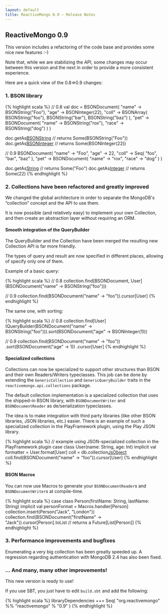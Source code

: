 ```yaml
---
layout: default
title: ReactiveMongo 0.9 – Release Notes
---
```


## ReactiveMongo 0.9

This version includes a refactoring of the code base and provides some nice new features :-)

Note that, while we are stabilizing the API, some changes may occur between this version and the next in order to provide a more consistent experience.

Here are a quick view of the 0.8⇒0.9 changes:


### 1. BSON library

{% highlight scala %}
// 0.8
val doc = BSONDocument(
  "name" -> BSONString("Foo"),
  "age" -> BSONInteger(22),
  "coll" -> BSONArray(
    BSONString("foo"),
    BSONString("bar"),
    BSONString("baz")
  ),
  "pet" -> BSONDocument(
    "name" -> BSONString("rox"),
    "race" -> BSONString("dog")
  )
)

doc.getAs[BSONString]("name") // returns Some(BSONString("Foo"))
doc.getAs[BSONInteger]("age") // returns Some(BSONInteger(22))

// 0.9
BSONDocument(
  "name" -> "Foo",
  "age" -> 22,
  "coll" -> Seq(
    "foo",
    "bar",
    "baz"
  ),
  "pet" -> BSONDocument(
    "name" -> "rox",
    "race" -> "dog"
  )
)

doc.getAs[String]("name") // returns Some("Foo")
doc.getAs[Integer]("age") // returns Some(22)
{% endhighlight %}


### 2. Collections have been refactored and greatly improved

We changed the global architecture in order to separate the MongoDB's “collection” concept and the API to use them.

It is now possible (and relatively easy) to implement your own Collection, and then create an abstraction layer without requiring an ORM.

#### Smooth integration of the QueryBuilder

The QueryBuilder and the Collection have been merged the resulting new Collection API is far more friendly.

The types of query and result are now specified in different places, allowing of specify only one of them.

Example of a basic query:

{% highlight scala %}
// 0.8
collection.find[BSONDocument, User](BSONDocument("name" -> BSONString("foo")))

// 0.9
collection.find(BSONDocument("name" -> "foo")).cursor[User]
{% endhighlight %}

The same one, with sorting:

{% highlight scala %}
// 0.8
collection.find[User](QueryBuilder(BSONDocument("name" -> BSONString("foo"))).sort(BSONDocument("age" -> BSONInteger(1)))

// 0.9
collection.find(BSONDocument("name" -> "foo"))
          .sort(BSONDocument("age" -> 1))
          .cursor[User]
{% endhighlight %}

#### Specialized collections

Collections can now be specialized to support other structures than BSON and their own Readers/Writers typeclasses. This job can be done by extending the `GenericCollection` and `GenericQueryBuilder` traits in the `reactivemongo.api.collections` package.

The default collection implementation is a specialized collection that uses the shipped-in BSON library, with `BSONDocumentWriter` and `BSONDocumentReader` as de/serialization typeclasses.

The idea is to make integration with third party libraries (like other BSON libraries, JSON libraries, etc.) easier. There is an example of such a specialized collection in the PlayFramework plugin, using the Play JSON library.

{% highlight scala %}
// example using JSON-specialized collection in the PlayFramework plugin
case class User(name: String, age: Int)
implicit val formatter = User.format[User]
coll = db.collection[JsObject]("users")
coll.find(BSONDocument("name" -> "foo")).cursor[User]
{% endhighlight %}

#### BSON Macros

You can now use Macros to generate your `BSONDocumentReader`s and `BSONDocumentWriter`s at compile-time.

{% highlight scala %}
case class Person(firstName: String, lastName: String)
implicit val personFormat = Macros.handler[Person]
collection.insert(Person("Jack", "London"))
collection.find(BSONDocument("firstName" -> "Jack")).cursor[Person].toList // returns a Future[List[Person]]
{% endhighlight %}


### 3. Performance improvements and bugfixes

Enumerating a very big collection has been greatly speeded up. A regression regarding authentication with MongoDB 2.4 has also been fixed.

### … And many, many other improvements!

This new version is ready to use!

If you use SBT, you just have to edit `build.sbt` and add the following:

{% highlight scala %}
libraryDependencies ++= Seq(
  "org.reactivemongo" %% "reactivemongo" % "0.9"
)
{% endhighlight %}